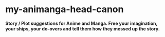 # my-animanga-head-canon
**Story / Plot suggestions for Anime and Manga. Free your imagination, your ships, your do-overs and tell them how they messed up the story.**
